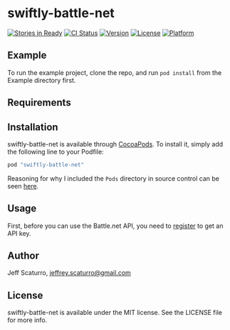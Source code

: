 # swiftly-battle-net

[![Stories in Ready](https://badge.waffle.io/JeffScaturro/swiftly-battle-net.png?label=ready&title=Ready)](http://waffle.io/JeffScaturro/swiftly-battle-net)
[![CI Status](http://img.shields.io/travis/JeffScaturro/swiftly-battle-net.svg?style=flat)](https://travis-ci.org/JeffScaturro/swiftly-battle-net)
[![Version](https://img.shields.io/cocoapods/v/swiftly-battle-net.svg?style=flat)](http://cocoapods.org/pods/swiftly-battle-net)
[![License](https://img.shields.io/cocoapods/l/swiftly-battle-net.svg?style=flat)](http://cocoapods.org/pods/swiftly-battle-net)
[![Platform](https://img.shields.io/cocoapods/p/swiftly-battle-net.svg?style=flat)](http://cocoapods.org/pods/swiftly-battle-net)

## Example

To run the example project, clone the repo, and run `pod install` from the Example directory first.

## Requirements

## Installation

swiftly-battle-net is available through [CocoaPods](http://cocoapods.org). To install
it, simply add the following line to your Podfile:

```ruby
pod "swiftly-battle-net"
```

Reasoning for why I included the `Pods` directory in source control can be seen [here](https://guides.cocoapods.org/using/using-cocoapods.html#should-i-check-the-pods-directory-into-source-control).

## Usage

First, before you can use the Battle.net API, you need to [register](https://dev.battle.net/apps/mykeys) to get an API key.



## Author

Jeff Scaturro, jeffrey.scaturro@gmail.com

## License

swiftly-battle-net is available under the MIT license. See the LICENSE file for more info.
